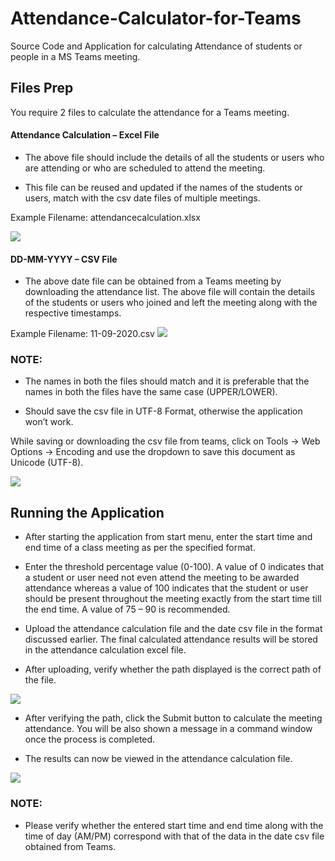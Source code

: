 # Attendance-Calculator-for-Teams

Source Code and Application for calculating Attendance of students or people in a MS Teams meeting.

## Files Prep

You require 2 files to calculate the attendance for a Teams meeting.

#### Attendance Calculation – Excel File

* The above file should include the details of all the students or users who are attending or who are scheduled to attend the meeting.

* This file can be reused and updated if the names of the students or users, match with the csv date files of multiple meetings.

Example Filename: attendancecalculation.xlsx

<img src= https://github.com/rajeshwaranravi/Attendance-Calculator-for-Teams/blob/main/Demo/Example1.jpg>

 
#### DD-MM-YYYY – CSV File

* The above date file can be obtained from a Teams meeting by downloading the attendance list. The above file will contain the details of the students or users who joined and left the meeting along with the respective timestamps.

Example Filename: 11-09-2020.csv
<img src = https://github.com/rajeshwaranravi/Attendance-Calculator-for-Teams/blob/main/Demo/Example2.jpg>

### NOTE:

* The names in both the files should match and it is preferable that the names in both the files have the same case (UPPER/LOWER).

* Should save the csv file in UTF-8 Format, otherwise the application won’t work.

While saving or downloading the csv file from teams, click on Tools -> Web Options -> Encoding and use the dropdown to save this document as Unicode (UTF-8).

<img src = https://github.com/rajeshwaranravi/Attendance-Calculator-for-Teams/blob/main/Demo/Example3.jpg>


## Running the Application
* After starting the application from start menu, enter the start time and end time of a class meeting as per the specified format.

* Enter the threshold percentage value (0-100). A value of 0 indicates that a student or user need not even attend the meeting to be awarded attendance whereas a value of 100 indicates that the student or user should be present throughout the meeting exactly from the start time till the end time. A value of 75 – 90 is recommended.

* Upload the attendance calculation file and the date csv file in the format discussed earlier. The final calculated attendance results will be stored in the attendance calculation excel file.

* After uploading, verify whether the path displayed is the correct path of the file.

<img src = https://github.com/rajeshwaranravi/Attendance-Calculator-for-Teams/blob/main/Demo/Example5.jpg>

* After verifying the path, click the Submit button to calculate the meeting attendance. You will be also shown a message in a command window once the process is completed.

* The results can now be viewed in the attendance calculation file.

<img src = https://github.com/rajeshwaranravi/Attendance-Calculator-for-Teams/blob/main/Demo/Example6.jpg>

### NOTE:

* Please verify whether the entered start time and end time along with the time of day (AM/PM) correspond with that of the data in the date csv file obtained from Teams.
